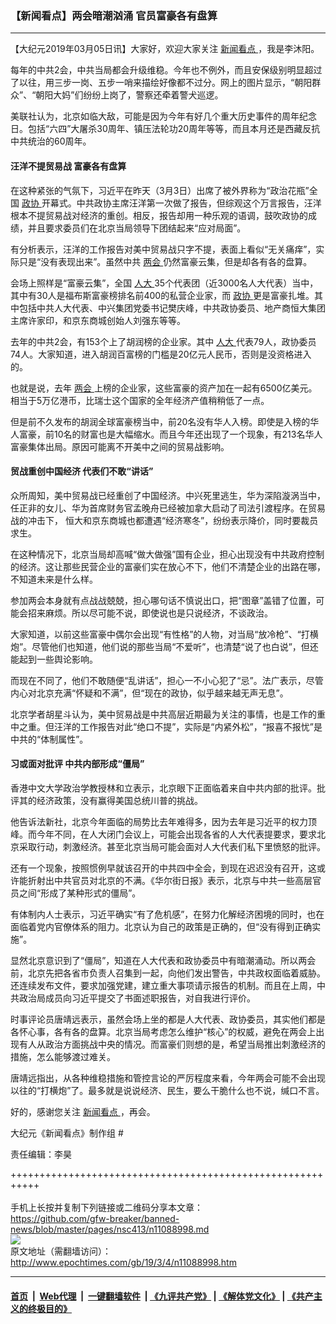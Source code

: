 ### 【新闻看点】两会暗潮汹涌 官员富豪各有盘算
------------------------

<p>
 【大纪元2019年03月05日讯】大家好，欢迎大家关注
 <a href="http://www.epochtimes.com/gb/tag/%E6%96%B0%E9%97%BB%E7%9C%8B%E7%82%B9.html">
  新闻看点
 </a>
 ，我是李沐阳。
</p>
<p>
 每年的中共2会，中共当局都会升级维稳。今年也不例外，而且安保级别明显超过了以往，用三步一岗、五步一哨来描绘好像都不过分。网上的图片显示，“朝阳群众”、“朝阳大妈”们纷纷上岗了，警察还牵着警犬巡逻。
</p>
<p>
 美联社认为，北京如临大敌，可能是因为今年有好几个重大历史事件的周年纪念日。包括“六四”大屠杀30周年、镇压法轮功20周年等等，而且本月还是西藏反抗中共统治的60周年。
</p>
<h4>
 汪洋不提贸易战 富豪各有盘算
</h4>
<p>
 在这种紧张的气氛下，习近平在昨天（3月3日）出席了被外界称为“政治花瓶”全国
 <a href="http://www.epochtimes.com/gb/tag/%E6%94%BF%E5%8D%8F.html">
  政协
 </a>
 开幕式。中共政协主席汪洋第一次做了报告，但综观这个万言报告，汪洋根本不提贸易战对经济的重创。相反，报告却用一种乐观的语调，鼓吹政协的成绩，并且要求委员们在北京当局领导下团结起来“应对局面”。
</p>
<p>
 有分析表示，汪洋的工作报告对美中贸易战只字不提，表面上看似“无关痛痒”，实际只是“没有表现出来”。虽然中共
 <a href="http://www.epochtimes.com/gb/tag/%E4%B8%A4%E4%BC%9A.html">
  两会
 </a>
 仍然富豪云集，但是却各有各的盘算。
</p>
<p>
 会场上照样是“富豪云集”，全国
 <a href="http://www.epochtimes.com/gb/tag/%E4%BA%BA%E5%A4%A7.html">
  人大
 </a>
 35个代表团（近3000名人大代表）当中，其中有30人是福布斯富豪榜排名前400的私营企业家，而
 <a href="http://www.epochtimes.com/gb/tag/%E6%94%BF%E5%8D%8F.html">
  政协
 </a>
 更是富豪扎堆。其中包括中共人大代表、中兴集团党委书记樊庆峰，中共政协委员、地产商恒大集团主席许家印，和京东商城创始人刘强东等等。
</p>
<p>
 去年的中共2会，有153个上了胡润榜的企业家。其中
 <a href="http://www.epochtimes.com/gb/tag/%E4%BA%BA%E5%A4%A7.html">
  人大
 </a>
 代表79人，政协委员74人。大家知道，进入胡润百富榜的门槛是20亿元人民币，否则是没资格进入的。
</p>
<p>
 也就是说，去年
 <a href="http://www.epochtimes.com/gb/tag/%E4%B8%A4%E4%BC%9A.html">
  两会
 </a>
 上榜的企业家，这些富豪的资产加在一起有6500亿美元。相当于5万亿港币，比瑞士这个国家的全年经济产值稍稍低了一点。
</p>
<p>
 但是前不久发布的胡润全球富豪榜当中，前20名没有华人入榜。即使是入榜的华人富豪，前10名的财富也是大幅缩水。而且今年还出现了一个现象，有213名华人富豪集体出局。原因可能离不开美中之间的贸易战影响。
</p>
<h4>
 贸战重创中国经济 代表们不敢“讲话”
</h4>
<p>
 众所周知，美中贸易战已经重创了中国经济。中兴死里逃生，华为深陷漩涡当中，任正非的女儿、华为首席财务官孟晚舟已经被加拿大启动了司法引渡程序。在贸易战的冲击下， 恒大和京东商城也都遭遇“经济寒冬”，纷纷表示降价，同时要裁员求生。
</p>
<p>
 在这种情况下，北京当局却高喊“做大做强”国有企业，担心出现没有中共政府控制的经济。这让那些民营企业的富豪们实在放心不下，他们不清楚企业的出路在哪，不知道未来是什么样。
</p>
<p>
 参加两会本身就有点战战兢兢，担心哪句话不慎说出口，把“图章”盖错了位置，可能会招来麻烦。所以尽可能不说，即使说也是只说经济，不谈政治。
</p>
<p>
 大家知道，以前这些富豪中偶尔会出现“有性格”的人物，对当局“放冷枪”、“打横炮”。尽管他们也知道，他们说的那些当局“不爱听”，也清楚“说了也白说”，但还能起到一些舆论影响。
</p>
<p>
 而现在不同了，他们不敢随便“乱讲话”，担心一不小心犯了“忌”。法广表示，尽管内心对北京充满“怀疑和不满”，但“现在的政协，似乎越来越无声无息”。
</p>
<p>
 北京学者胡星斗认为，美中贸易战是中共高层近期最为关注的事情，也是工作的重中之重。但汪洋的工作报告对此“绝口不提”，实际是“内紧外松”，“报喜不报忧”是中共的“体制属性”。
</p>
<h4>
 习或面对批评 中共内部形成“僵局”
</h4>
<p>
 香港中文大学政治学教授林和立表示，北京眼下正面临着来自中共内部的批评。批评其的经济政策，没有赢得美国总统川普的挑战。
</p>
<p>
 他告诉法新社，北京今年面临的局势比去年难得多，因为去年是习近平的权力顶峰。而今年不同，在人大闭门会议上，可能会出现各省的人大代表提要求，要求北京采取行动，刺激经济。甚至北京当局可能会面对人大代表们私下里愤怒的批评。
</p>
<p>
 还有一个现象，按照惯例早就该召开的中共四中全会，到现在迟迟没有召开，这或许能折射出中共官员对北京的不满。《华尔街日报》表示，北京与中共一些高层官员之间“形成了某种形式的僵局”。
</p>
<p>
 有体制内人士表示，习近平确实“有了危机感”，在努力化解经济困境的同时，也在面临着党内官僚体系的阻力。北京认为自己的政策是正确的，但“没有得到正确实施”。
</p>
<p>
 显然北京意识到了“僵局”，知道在人大代表和政协委员中有暗潮涌动。所以两会前，北京先把各省市负责人召集到一起，向他们发出警告，中共政权面临着威胁。还连续发布文件，要求加强党建，建立重大事项请示报告的机制。而且在上周，中共政治局成员向习近平提交了书面述职报告，对自我进行评价。
</p>
<p>
 时事评论员唐靖远表示，虽然会场上坐的都是人大代表、政协委员，其实他们都是各怀心事，各有各的盘算。北京当局考虑怎么维护“核心”的权威，避免在两会上出现有人从政治方面挑战中央的情况。而富豪们则想的是，希望当局推出刺激经济的措施，怎么能够渡过难关。
</p>
<p>
 唐靖远指出，从各种维稳措施和管控言论的严厉程度来看，今年两会可能不会出现以往的“打横炮”了。最多就是说说经济、民生，要么干脆什么也不说，缄口不言。
</p>
<p>
 好的，感谢您关注
 <a href="http://www.epochtimes.com/gb/tag/%E6%96%B0%E9%97%BB%E7%9C%8B%E7%82%B9.html">
  新闻看点
 </a>
 ，再会。
</p>
<p>
 大纪元《新闻看点》制作组 #
</p>
<p>
 责任编辑：李昊
</p>

+++++++++++++++++++++++++++++++++++++++++++++++++++++++++++<br/><br/>
手机上长按并复制下列链接或二维码分享本文章：<br/>
https://github.com/gfw-breaker/banned-news/blob/master/pages/nsc413/n11088998.md <br/>
<a href='https://github.com/gfw-breaker/banned-news/blob/master/pages/nsc413/n11088998.md'><img src='https://github.com/gfw-breaker/banned-news/blob/master/pages/nsc413/n11088998.md.png'/></a> <br/>
原文地址（需翻墙访问）：http://www.epochtimes.com/gb/19/3/4/n11088998.htm


------------------------
#### [首页](https://github.com/gfw-breaker/banned-news/blob/master/README.md) &nbsp;|&nbsp; [Web代理](https://github.com/labour-camp/helloworld) &nbsp;|&nbsp; [一键翻墙软件](https://github.com/gfw-breaker/nogfw/blob/master/README.md) &nbsp;| [《九评共产党》](https://github.com/gfw-breaker/9ping.md/blob/master/README.md#九评之一评共产党是什么) | [《解体党文化》](https://github.com/gfw-breaker/jtdwh.md/blob/master/README.md) | [《共产主义的终极目的》](https://github.com/gfw-breaker/gczydzjmd.md/blob/master/README.md)

